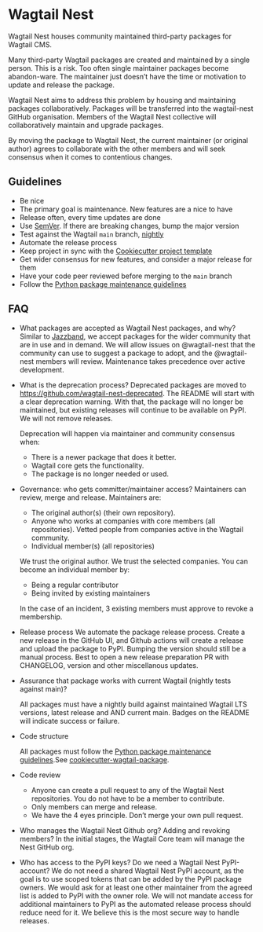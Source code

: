 # Wagtail Nest

Wagtail Nest houses community maintained third-party packages for Wagtail CMS.

Many third-party Wagtail packages are created and maintained by a single person. This is a risk. Too often single maintainer packages become abandon-ware. The maintainer just doesn’t have the time or motivation to update and release the package.

Wagtail Nest aims to address this problem by housing and maintaining packages collaboratively. Packages will be transferred into the wagtail-nest GitHub organisation. Members of the Wagtail Nest collective will collaboratively maintain and upgrade packages.

By moving the package to Wagtail Nest, the current maintainer (or original author) agrees to collaborate with the other members and will seek consensus when it comes to contentious changes.


## Guidelines

- Be nice
- The primary goal is maintenance. New features are a nice to have
- Release often, every time updates are done
- Use [SemVer](https://semver.org/). If there are breaking changes, bump the major version
- Test against the Wagtail `main` branch, [nightly](https://github.com/wagtail/wagtail/wiki/Nightly-testing-of-official-plugins)
- Automate the release process
- Keep project in sync with the [Cookiecutter project template](https://github.com/wagtail/cookiecutter-wagtail-package)
- Get wider consensus for new features, and consider a major release for them
- Have your code peer reviewed before merging to the `main` branch
- Follow the [Python package maintenance guidelines](https://github.com/wagtail/wagtail/wiki/Python-Package-Maintenance-Guidelines)


## FAQ

*   What packages are accepted as Wagtail Nest packages, and why?
    Similar to [Jazzband](https://github.com/jazzband/), we accept packages for the wider community that are in use and in demand.
    We will allow issues on @wagtail-nest that the community can use to suggest a package to adopt, and the @wagtail-nest members will review.
    Maintenance takes precedence over active development.
    
*   What is the deprecation process?
    Deprecated packages are moved to https://github.com/wagtail-nest-deprecated.
    The README will start with a clear deprecation warning. With that, the package will no longer be maintained, but existing releases will continue to be available on PyPI. We will not remove releases.
    
    Deprecation will happen via maintainer and community consensus when:
    * There is a newer package that does it better. 
    * Wagtail core gets the functionality. 
    * The package is no longer needed or used.

*   Governance: who gets committer/maintainer access?
    Maintainers can review, merge and release. Maintainers are:
    * The original author(s) (their own repository).
    * Anyone who works at companies with core members (all repositories). Vetted people from companies active in the Wagtail community.
    * Individual member(s) (all repositories)
            
    We trust the original author. 
    We trust the selected companies.
    You can become an individual member by:
    *   Being a regular contributor
    *   Being invited by existing maintainers
    
    In the case of an incident, 3 existing members must approve to revoke a membership.
    
*   Release process
    We automate the package release process. Create a new release in the GitHub UI, and Github actions will create a release and upload the package to PyPI.
    Bumping the version should still be a manual process. Best to open a new release preparation PR with CHANGELOG, version and other miscellanous updates.
    
*   Assurance that package works with current Wagtail (nightly tests against main)?

    All packages must have a nightly build against maintained Wagtail LTS versions, latest release and AND current main. Badges on the README will indicate success or failure.

* Code structure

    All packages must follow the [Python package maintenance guidelines](https://github.com/wagtail/wagtail/wiki/Python-Package-Maintenance-Guidelines).See [cookiecutter-wagtail-package](https://github.com/wagtail/cookiecutter-wagtail-package).
    
*  Code review
    * Anyone can create a pull request to any of the Wagtail Nest repositories. You do not have to be a member to contribute.
    * Only members can merge and release.
    * We have the 4 eyes principle. Don’t merge your own pull request.

*   Who manages the Wagtail Nest Github org? Adding and revoking members?
    In the initial stages, the Wagtail Core team will manage the Nest GitHub org.

*   Who has access to the PyPI keys? Do we need a Wagtail Nest PyPI-account?
    We do not need a shared Wagtail Nest PyPI account, as the goal is to use scoped tokens that can be added by the PyPI package owners. 
    We would ask for at least one other maintainer from the agreed list is added to PyPI with the owner role. We will not mandate access for additional maintainers to PyPI as the automated release process should reduce need for it. We believe this is the most secure way to handle releases.